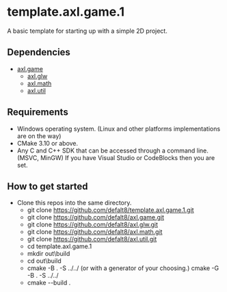 # template.axl.game.1

A basic template for starting up with a simple 2D project.

## Dependencies

- [axl.game](https://github.com/defalt8/axl.game.git)
  - [axl.glw](https://github.com/defalt8/axl.glw.git)
  - [axl.math](https://github.com/defalt8/axl.math.git)
  - [axl.util](https://github.com/defalt8/axl.util.git)

## Requirements

- Windows operating system. (Linux and other platforms implementations are on the way)
- CMake 3.10 or above.
- Any C and C++ SDK that can be accessed through a command line. (MSVC, MinGW) If you have Visual Studio or CodeBlocks then you are set.

## How to get started

- Clone this repos into the same directory.
  - git clone https://github.com/defalt8/template.axl.game.1.git
  - git clone https://github.com/defalt8/axl.game.git
  - git clone https://github.com/defalt8/axl.glw.git
  - git clone https://github.com/defalt8/axl.math.git
  - git clone https://github.com/defalt8/axl.util.git
  - cd template.axl.game.1
  - mkdir out\\build
  - cd out\\build
  - cmake -B . -S ../../ (or with a generator of your choosing.) cmake -G <generator> -B . -S ../../
  - cmake --build .
  
